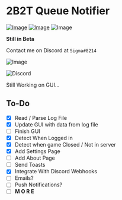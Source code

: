 # 2B2T Queue Notifier

[![Image](https://img.shields.io/badge/Download-NONE-red?style=for-the-badge)]() [![Image](https://img.shields.io/badge/.NET-V4.7.2+-informational?style=for-the-badge)](https://dotnet.microsoft.com/) ![Image](https://img.shields.io/badge/Windows-10-green?style=for-the-badge)

**Still in Beta**

Contact me on Discord at `Sigma#8214`<br>

![Image](https://i.imgur.com/pKdqUnm.png)

![Discord](https://i.imgur.com/VcLeG0n.png)

Still Working on GUI...

## To-Do

- [X] Read / Parse Log File
- [X] Update GUI with data from log file
- [ ] Finish GUI
- [X] Detect When Logged in
- [X] Detect when game Closed / Not in server
- [X] Add Settings Page
- [ ] Add About Page
- [ ] Send Toasts
- [X] Integrate With Discord Webhooks
- [ ] Emails?
- [ ] Push Notifications?
- [ ] **M O R E**
